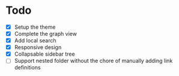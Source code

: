# Todo

- [X] Setup the theme
- [X] Complete the graph view
- [X] Add local search
- [X] Responsive design
- [X] Collapsable sidebar tree
- [ ] Support nested folder without the chore of manually adding link definitions

